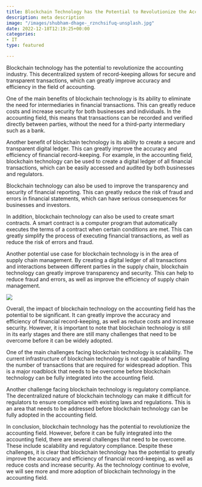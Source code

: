 ```yaml
---
title: Blockchain Technology has the Potential to Revolutionize the Accounting Field
description: meta description
image: "/images/shubham-dhage-_rznchsifuq-unsplash.jpg"
date: 2022-12-18T12:19:25+00:00
categories:
- IT
type: featured

---
```

Blockchain technology has the potential to revolutionize the accounting industry. This decentralized system of record-keeping allows for secure and transparent transactions, which can greatly improve accuracy and efficiency in the field of accounting.

One of the main benefits of blockchain technology is its ability to eliminate the need for intermediaries in financial transactions. This can greatly reduce costs and increase security for both businesses and individuals. In the accounting field, this means that transactions can be recorded and verified directly between parties, without the need for a third-party intermediary such as a bank.

Another benefit of blockchain technology is its ability to create a secure and transparent digital ledger. This can greatly improve the accuracy and efficiency of financial record-keeping. For example, in the accounting field, blockchain technology can be used to create a digital ledger of all financial transactions, which can be easily accessed and audited by both businesses and regulators.

Blockchain technology can also be used to improve the transparency and security of financial reporting. This can greatly reduce the risk of fraud and errors in financial statements, which can have serious consequences for businesses and investors.

In addition, blockchain technology can also be used to create smart contracts. A smart contract is a computer program that automatically executes the terms of a contract when certain conditions are met. This can greatly simplify the process of executing financial transactions, as well as reduce the risk of errors and fraud.

Another potential use case for blockchain technology is in the area of supply chain management. By creating a digital ledger of all transactions and interactions between different parties in the supply chain, blockchain technology can greatly improve transparency and security. This can help to reduce fraud and errors, as well as improve the efficiency of supply chain management.

![](/images/logistics-03-00005-g001.webp)

Overall, the impact of blockchain technology on the accounting field has the potential to be significant. It can greatly improve the accuracy and efficiency of financial record-keeping, as well as reduce costs and increase security. However, it is important to note that blockchain technology is still in its early stages and there are still many challenges that need to be overcome before it can be widely adopted.

One of the main challenges facing blockchain technology is scalability. The current infrastructure of blockchain technology is not capable of handling the number of transactions that are required for widespread adoption. This is a major roadblock that needs to be overcome before blockchain technology can be fully integrated into the accounting field.

Another challenge facing blockchain technology is regulatory compliance. The decentralized nature of blockchain technology can make it difficult for regulators to ensure compliance with existing laws and regulations. This is an area that needs to be addressed before blockchain technology can be fully adopted in the accounting field.

In conclusion, blockchain technology has the potential to revolutionize the accounting field. However, before it can be fully integrated into the accounting field, there are several challenges that need to be overcome. These include scalability and regulatory compliance. Despite these challenges, it is clear that blockchain technology has the potential to greatly improve the accuracy and efficiency of financial record-keeping, as well as reduce costs and increase security. As the technology continue to evolve, we will see more and more adoption of blockchain technology in the accounting field.